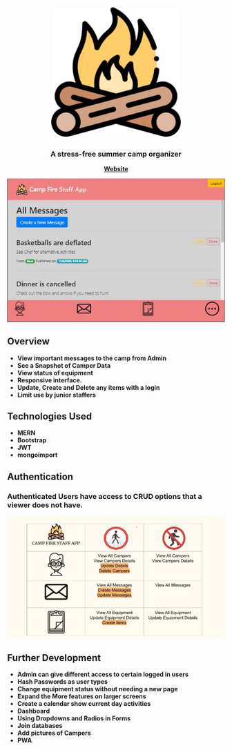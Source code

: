 <h1 align="center">
	<img
		width="300"
		alt="Summer camp app"
		src="./client/public/fire1.png">
</h1>

<h3 align="center">
	A stress-free summer camp organizer
</h3>

<p align="center">
	<strong>
		<a href="https://summercampstaffapp.herokuapp.com/">Website</a>
	</strong>
</p>
<p align="center">
	<a href="https://summercampstaffapp.herokuapp.com/"><img src="./client/public/website.JPG" width="550"></a>
</p>

## Overview

- **View important messages to the camp from Admin**
- **See a Snapshot of Camper Data**
- **View status of equipment**
- **Responsive interface.**
- **Update, Create and Delete any items with a login**
- **Limit use by junior staffers**

## Technologies Used

- **MERN**
- **Bootstrap**
- **JWT**
- **mongoimport**

## Authentication

### Authenticated Users have access to CRUD options that a viewer does not have.
<p align="center">
	<img src="./client/public/Website1.jpg" width="550">
</p>

## Further Development

- **Admin can give different access to certain logged in users**
- **Hash Passwords as user types**
- **Change equipment status without needing a new page**
- **Expand the More features on larger screens**
- **Create a calendar show current day activities**
- **Dashboard**
- **Using Dropdowns and Radios in Forms**
- **Join databases**
- **Add pictures of Campers**
- **PWA**

